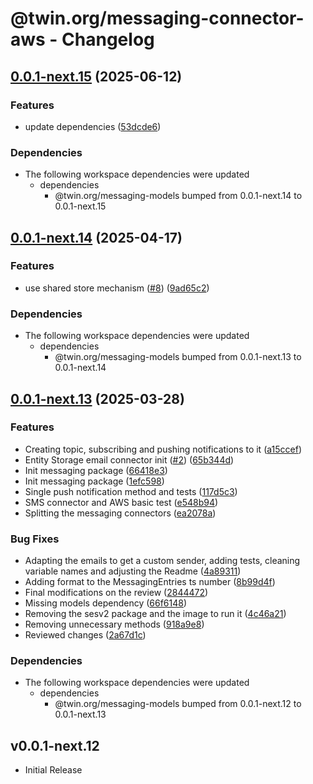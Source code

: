 # @twin.org/messaging-connector-aws - Changelog

## [0.0.1-next.15](https://github.com/twinfoundation/messaging/compare/messaging-connector-aws-v0.0.1-next.14...messaging-connector-aws-v0.0.1-next.15) (2025-06-12)


### Features

* update dependencies ([53dcde6](https://github.com/twinfoundation/messaging/commit/53dcde60d6efaee5957296f6d097cb97c0fb2f9d))


### Dependencies

* The following workspace dependencies were updated
  * dependencies
    * @twin.org/messaging-models bumped from 0.0.1-next.14 to 0.0.1-next.15

## [0.0.1-next.14](https://github.com/twinfoundation/messaging/compare/messaging-connector-aws-v0.0.1-next.13...messaging-connector-aws-v0.0.1-next.14) (2025-04-17)


### Features

* use shared store mechanism ([#8](https://github.com/twinfoundation/messaging/issues/8)) ([9ad65c2](https://github.com/twinfoundation/messaging/commit/9ad65c239ba77bb75604a1f6e51b975357f3228d))


### Dependencies

* The following workspace dependencies were updated
  * dependencies
    * @twin.org/messaging-models bumped from 0.0.1-next.13 to 0.0.1-next.14

## [0.0.1-next.13](https://github.com/twinfoundation/messaging/compare/messaging-connector-aws-v0.0.1-next.12...messaging-connector-aws-v0.0.1-next.13) (2025-03-28)


### Features

* Creating topic, subscribing and pushing notifications to it ([a15ccef](https://github.com/twinfoundation/messaging/commit/a15ccef4c2b70d62dc967a5dc51cceb3259ee110))
* Entity Storage email connector init ([#2](https://github.com/twinfoundation/messaging/issues/2)) ([65b344d](https://github.com/twinfoundation/messaging/commit/65b344de0d2d3d557d921e3d32e263dcb04ee9b3))
* Init messaging package ([66418e3](https://github.com/twinfoundation/messaging/commit/66418e344fd198fe37caf409fb604a8cc58de337))
* Init messaging package ([1efc598](https://github.com/twinfoundation/messaging/commit/1efc598224e05461165d9c8ba8b392e8fac2e4b4))
* Single push notification method and tests ([117d5c3](https://github.com/twinfoundation/messaging/commit/117d5c3e4471db12428f29ed07398b187bc9587c))
* SMS connector and AWS basic test ([e548b94](https://github.com/twinfoundation/messaging/commit/e548b94b225ad467872a73081e15e7626115f74f))
* Splitting the messaging connectors ([ea2078a](https://github.com/twinfoundation/messaging/commit/ea2078a90108bd625a6099d51a3deddb945f105b))


### Bug Fixes

* Adapting the emails to get a custom sender, adding tests, cleaning variable names and adjusting the Readme ([4a89311](https://github.com/twinfoundation/messaging/commit/4a8931141ec59a36bcdb99acf760be6fb90bfe79))
* Adding format to the MessagingEntries ts number ([8b99d4f](https://github.com/twinfoundation/messaging/commit/8b99d4f01c4f2b08da8d2affc1b9554fcb0d3690))
* Final modifications on the review ([2844472](https://github.com/twinfoundation/messaging/commit/2844472f53135cdc45d858e43dcba79bb56984b1))
* Missing models dependency ([66f6148](https://github.com/twinfoundation/messaging/commit/66f6148b9e20af73e1d24b43f95790f396ae2369))
* Removing the sesv2 package and the image to run it ([4c46a21](https://github.com/twinfoundation/messaging/commit/4c46a21c4056790c5756742347be612918770c09))
* Removing unnecessary methods ([918a9e8](https://github.com/twinfoundation/messaging/commit/918a9e828c2a8550afece5eeab41bb46902dd34a))
* Reviewed changes ([2a67d1c](https://github.com/twinfoundation/messaging/commit/2a67d1ccbbd3b82bbe7b464f3a858b216d35da0b))


### Dependencies

* The following workspace dependencies were updated
  * dependencies
    * @twin.org/messaging-models bumped from 0.0.1-next.12 to 0.0.1-next.13

## v0.0.1-next.12

- Initial Release
